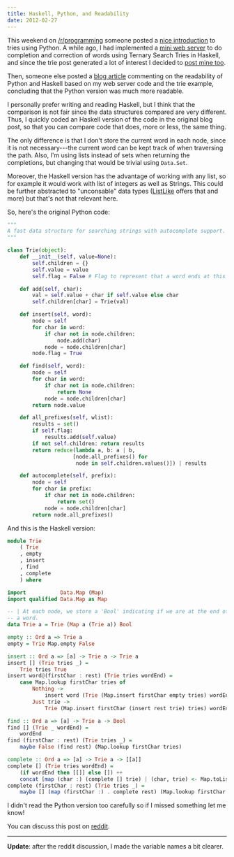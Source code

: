 ```yaml
---
title: Haskell, Python, and Readability
date: 2012-02-27
---
```


This weekend on [/r/programming](http://www.reddit.com/r/programming) someone
posted a [nice
introduction](http://v1v3kn.tumblr.com/post/18238156967/roll-your-own-autocomplete-solution-using-tries)
to tries using Python. A while ago, I had implemented a [mini web
server](https://github.com/bitonic/suggest) to do completion and correction of
words using Ternary Search Tries in Haskell, and since the trie post generated a
lot of interest I decided to [post mine
too](http://www.reddit.com/r/programming/comments/q5dz2/roll_your_own_fast_completion_and_correction/).

Then, someone else posted a
[blog article](http://www.reddit.com/r/programming/comments/q5dz2/roll_your_own_fast_completion_and_correction/c3v6ruo)
commenting on the readability of Python and Haskell based on my web server code
and the trie example, concluding that the Python version was much more readable.

I personally prefer writing and reading Haskell, but I think that the comparison
is not fair since the data structures compared are very different. Thus, I
quickly coded an Haskell version of the code in the original blog post, so that
you can compare code that does, more or less, the same thing.

The only difference is that I don't store the current word in each node, since
it is not necessary---the current word can be kept track of when traversing the
path. Also, I'm using lists instead of sets when returning the completions, but
changing that would be trivial using `Data.Set`.

Moreover, the Haskell version has the advantage of working with any list, so for
example it would work with list of integers as well as Strings.  This could be
further abstracted to "unconsable" data types
([ListLike](http://hackage.haskell.org/package/ListLike) offers that and more)
but that's not that relevant here.

So, here's the original Python code:

```python
"""
A fast data structure for searching strings with autocomplete support.
"""

class Trie(object):
    def __init__(self, value=None):
        self.children = {}
        self.value = value
        self.flag = False # Flag to represent that a word ends at this node

    def add(self, char):
        val = self.value + char if self.value else char
        self.children[char] = Trie(val)

    def insert(self, word):
        node = self
        for char in word:
            if char not in node.children:
                node.add(char)
            node = node.children[char]
        node.flag = True

    def find(self, word):
        node = self
        for char in word:
            if char not in node.children:
                return None
            node = node.children[char]
        return node.value

    def all_prefixes(self, wlist):
        results = set()
        if self.flag:
            results.add(self.value)
        if not self.children: return results
        return reduce(lambda a, b: a | b,
                     [node.all_prefixes() for
                      node in self.children.values()]) | results

    def autocomplete(self, prefix):
        node = self
        for char in prefix:
            if char not in node.children:
                return set()
            node = node.children[char]
        return node.all_prefixes()
```

And this is the Haskell version:

```haskell
module Trie
    ( Trie
    , empty
    , insert
    , find
    , complete
    ) where

import           Data.Map (Map)
import qualified Data.Map as Map

-- | At each node, we store a 'Bool' indicating if we are at the end of
-- a word.
data Trie a = Trie (Map a (Trie a)) Bool

empty :: Ord a => Trie a
empty = Trie Map.empty False

insert :: Ord a => [a] -> Trie a -> Trie a
insert [] (Trie tries _) =
    Trie tries True
insert word@(firstChar : rest) (Trie tries wordEnd) =
    case Map.lookup firstChar tries of
        Nothing ->
            insert word (Trie (Map.insert firstChar empty tries) wordEnd)
        Just trie ->
            Trie (Map.insert firstChar (insert rest trie) tries) wordEnd

find :: Ord a => [a] -> Trie a -> Bool
find [] (Trie _ wordEnd) =
    wordEnd
find (firstChar : rest) (Trie tries _) =
    maybe False (find rest) (Map.lookup firstChar tries)

complete :: Ord a => [a] -> Trie a -> [[a]]
complete [] (Trie tries wordEnd) =
    (if wordEnd then [[]] else []) ++
    concat [map (char :) (complete [] trie) | (char, trie) <- Map.toList tries]
complete (firstChar : rest) (Trie tries _) =
    maybe [] (map (firstChar :) . complete rest) (Map.lookup firstChar tries)
```

I didn't read the Python version too carefully so if I missed something let me
know!

You can discuss this post on
[reddit](http://www.reddit.com/r/programming/comments/q80nh/haskell_python_and_readability/).

* * *

**Update**: after the reddit discussion, I made the variable names a bit
clearer.
